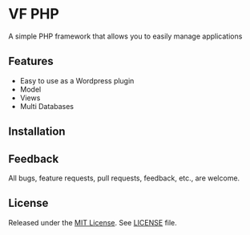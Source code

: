 VF PHP
============================

A simple PHP framework that allows you to easily manage applications

## Features
- Easy to use as a Wordpress plugin
- Model
- Views
- Multi Databases

## Installation


## Feedback
All bugs, feature requests, pull requests, feedback, etc., are welcome. 


## License
Released under the [MIT License](http://opensource.org/licenses/MIT).
See [LICENSE](LICENSE) file.